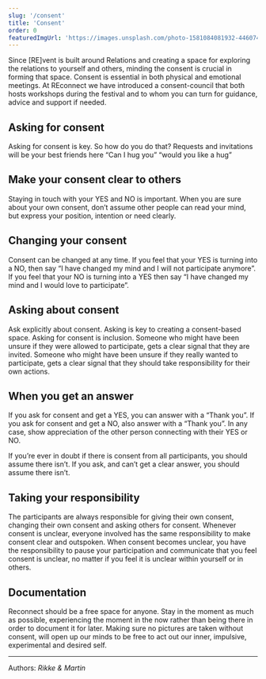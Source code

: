 ```yaml
---
slug: '/consent'
title: 'Consent'
order: 0
featuredImgUrl: 'https://images.unsplash.com/photo-1581084081932-4460748ffe0c?ixid=MnwxMjA3fDB8MHxwaG90by1wYWdlfHx8fGVufDB8fHx8&ixlib=rb-1.2.1&auto=format&fit=crop&w=1050&q=80'
---
```


Since [RE]vent is built around Relations and creating a space for exploring the relations to yourself and others, minding the consent is crucial in forming that space. Consent is essential in both physical and emotional meetings. At REconnect we have introduced a consent-council that both hosts workshops during the festival and to whom you can turn for guidance, advice and support if needed.

<!-- You can contact the consent-council HERE -->

## Asking for consent

Asking for consent is key. So how do you do that? Requests and invitations will be your best friends here
“Can I hug you” “would you like a hug”

## Make your consent clear to others

Staying in touch with your YES and NO is important. When you are sure about your own consent, don’t assume other people can read your mind, but express your position, intention or need clearly.

## Changing your consent

Consent can be changed at any time. If you feel that your YES is turning into a NO, then say “I have changed my mind and I will not participate anymore”.
If you feel that your NO is turning into a YES then say “I have changed my mind and I would love to participate”.

## Asking about consent

Ask explicitly about consent. Asking is key to creating a consent-based space. Asking for consent is inclusion. Someone who might have been unsure if they were allowed to participate, gets a clear signal that they are invited. Someone who might have been unsure if they really wanted to participate, gets a clear signal that they should take responsibility for their own actions.

## When you get an answer

If you ask for consent and get a YES, you can answer with a “Thank you”. If you ask for consent and get a NO, also answer with a “Thank you”. In any case, show appreciation of the other person connecting with their YES or NO.

If you’re ever in doubt if there is consent from all participants, you should assume there isn’t. If you ask, and can’t get a clear answer, you should assume there isn’t.

## Taking your responsibility

The participants are always responsible for giving their own consent, changing their own consent and asking others for consent. Whenever consent is unclear, everyone involved has the same responsibility to make consent clear and outspoken. When consent becomes unclear, you have the responsibility to pause your participation and communicate that you feel consent is unclear, no matter if you feel it is unclear within yourself or in others.

## Documentation

Reconnect should be a free space for anyone. Stay in the moment as much as possible, experiencing the moment in the now rather than being there in order to document it for later. Making sure no pictures are taken without consent, will open up our minds to be free to act out our inner, impulsive, experimental and desired self.

---

Authors: _Rikke & Martin_
